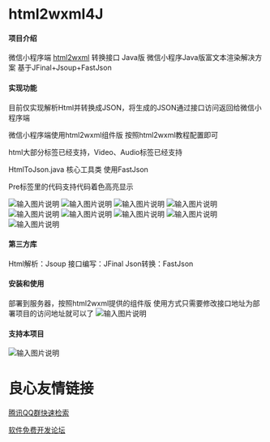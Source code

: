 # html2wxml4J

#### 项目介绍
微信小程序端 [html2wxml](https://gitee.com/qwqoffice/html2wxml) 转换接口 Java版
微信小程序Java版富文本渲染解决方案
基于JFinal+Jsoup+FastJson

#### 实现功能
目前仅实现解析Html并转换成JSON，将生成的JSON通过接口访问返回给微信小程序端

微信小程序端使用html2wxml组件版 按照html2wxml教程配置即可

html大部分标签已经支持，Video、Audio标签已经支持

HtmlToJson.java 核心工具类 使用FastJson

Pre标签里的代码支持代码着色高亮显示

![输入图片说明](https://images.gitee.com/uploads/images/2018/0808/104929_6d49305c_736.png "code.png")
![输入图片说明](https://images.gitee.com/uploads/images/2018/0806/005847_9030e7e4_736.png "屏幕截图.png")
![输入图片说明](https://images.gitee.com/uploads/images/2018/0806/005924_0d71b43d_736.png "屏幕截图.png")
![输入图片说明](https://images.gitee.com/uploads/images/2018/0806/005954_3727c431_736.png "屏幕截图.png")
![输入图片说明](https://images.gitee.com/uploads/images/2018/0806/010023_8f96fa8d_736.png "屏幕截图.png")
![输入图片说明](https://images.gitee.com/uploads/images/2018/0806/010042_a7533eeb_736.png "屏幕截图.png")
![输入图片说明](https://images.gitee.com/uploads/images/2018/0806/005154_6bcd53eb_736.png "屏幕截图.png")
![输入图片说明](https://images.gitee.com/uploads/images/2018/0806/005352_8c4d2cf6_736.png "屏幕截图.png")
![输入图片说明](https://images.gitee.com/uploads/images/2018/0807/124214_d2e59467_736.png "屏幕截图.png")



#### 第三方库
Html解析：Jsoup
接口编写：JFinal
Json转换：FastJson

#### 安装和使用

 部署到服务器，按照html2wxml提供的组件版 使用方式只需要修改接口地址为部署项目的访问地址就可以了
![输入图片说明](https://images.gitee.com/uploads/images/2018/0806/011536_8d44cdaa_736.png "屏幕截图.png")

#### 支持本项目
![输入图片说明](https://images.gitee.com/uploads/images/2018/0806/010534_680bf8af_736.png "屏幕截图.png")






 # 良心友情链接

[腾讯QQ群快速检索](http://u.720life.cn/s/8cf73f7c)

[软件免费开发论坛](http://u.720life.cn/s/bbb01dc0)